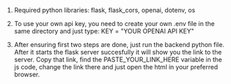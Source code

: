1) Required python libraries:
   flask, flask_cors, openai, dotenv, os

2) To use your own api key, you need to create your own .env file in the same directory and just type:
   KEY = "YOUR OPENAI API KEY"

3) After ensuring first two steps are done, just run the backend python file. After it starts the flask server succesfully it will show you the link
   to the server. Copy that link, find the PASTE_YOUR_LINK_HERE variable in the js code, change the link there and just open the html in your preferred browser.
